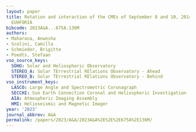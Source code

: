 ```yaml
---
layout: paper
title: Rotation and interaction of the CMEs of September 8 and 10, 2014, tested with
  EUHFORIA
bibcode: 2023A&A...675A.136M
authors:
- Maharana, Anwesha
- Scolini, Camilla
- Schmieder, Brigitte
- Poedts, Stefaan
vso_source_keys:
  SOHO: Solar and Heliospheric Observatory
  STEREO_A: Solar TErrestrial RElations Observatory - Ahead
  STEREO_B: Solar TErrestrial RElations Observatory - Behind
vso_instrument_keys:
  LASCO: Large Angle and Spectrometric Coronagraph
  SECCHI: Sun Earth Connection Coronal and Heliospheric Investigation
  AIA: Atmospheric Imaging Assembly
  HMI: Helioseismic and Magnetic Imager
year: '2023'
journal_abbrev: A&A
permalink: /papers/2023/A&A/2023A&A%2E%2E%2E675A%2E136M/
---
```


